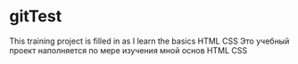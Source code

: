 # gitTest
This training project is filled in as I learn the basics HTML CSS 
Это учебный проект  наполняется по мере изучения мной основ HTML CSS 
